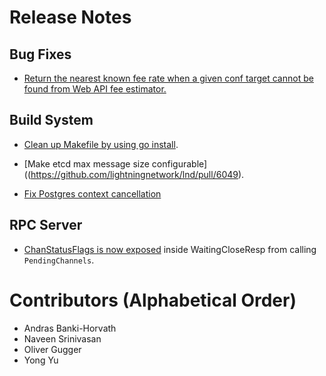 # Release Notes

## Bug Fixes

* [Return the nearest known fee rate when a given conf target cannot be found
  from Web API fee estimator.](https://github.com/lightningnetwork/lnd/pull/6062)

## Build System

* [Clean up Makefile by using go
  install](https://github.com/lightningnetwork/lnd/pull/6035).

* [Make etcd max message size
  configurable]((https://github.com/lightningnetwork/lnd/pull/6049).

* [Fix Postgres context cancellation](https://github.com/lightningnetwork/lnd/pull/6108)

## RPC Server

* [ChanStatusFlags is now
  exposed](https://github.com/lightningnetwork/lnd/pull/5971) inside
  WaitingCloseResp from calling `PendingChannels`.

# Contributors (Alphabetical Order)

* Andras Banki-Horvath
* Naveen Srinivasan
* Oliver Gugger
* Yong Yu
